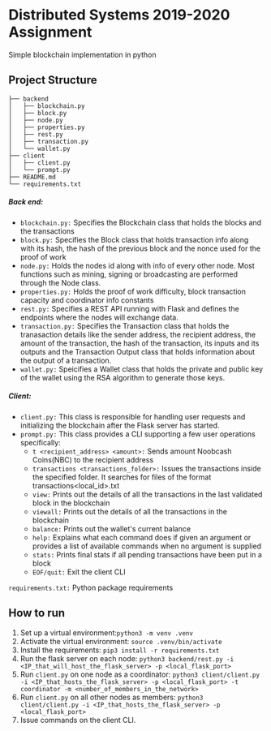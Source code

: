 # Distributed Systems 2019-2020 Assignment
Simple blockchain implementation in python
## Project Structure
```
├── backend
│   ├── blockchain.py
│   ├── block.py
│   ├── node.py
│   ├── properties.py
│   ├── rest.py
│   ├── transaction.py
│   └── wallet.py
├── client
│   ├── client.py
│   └── prompt.py
├── README.md
└── requirements.txt
```
##### Back end:
* `blockchain.py:` Specifies the Blockchain class that holds the blocks and the transactions
* `block.py:` Specifies the Block class that holds transaction info along with its hash, the hash of the previous block and the nonce used for the proof of work
* `node.py:` Holds the nodes id along with info of every other node. Most functions such as mining, signing or broadcasting are performed through the Node class.
* `properties.py:` Holds the proof of work difficulty, block transaction capacity and coordinator info constants
* `rest.py:` Specifies a REST API running with Flask and defines the endpoints where the nodes will exchange data.
* `transaction.py:` Specifies the Transaction class that holds the tranasaction details like the sender address, the recipient address, the amount of the transaction, the hash of the transaction, its inputs and its outputs and the Transaction Output class that holds information about the output of a transaction.
* `wallet.py:` Speicifies a Wallet class that holds the private and public key of the wallet using the RSA algorithm to generate those keys.
##### Client:
* `client.py:` This class is responsible for handling user requests and initializing the blockchain after the Flask server has started.
* `prompt.py:` This class provides a CLI supporting a few user operations specifically:
    * `t <recipient_address> <amount>:` Sends amount Noobcash Coins(NBC) to the recipient address
    * `transactions <transactions_folder>:` Issues the transactions inside the specified folder. It searches for files of the format transactions<local_id>.txt
    * `view:` Prints out the details of all the transactions in the last validated block in the blockchain
    * `viewall:` Prints out the details of all the transactions in the blockchain
    * `balance:` Prints out the wallet's current balance
    * `help:` Explains what each command does if given an argument or provides a list of available commands when no argument is supplied
    * `stats:` Prints final stats if all pending transactions have been put in a block
    * `EOF/quit:` Exit the client CLI

`requirements.txt:` Python package requirements

## How to run
1. Set up a virtual environment:`python3 -m venv .venv`
2. Activate the virtual environment: `source .venv/bin/activate`
3. Install the requirements: `pip3 install -r requirements.txt`
4. Run the flask server on each node: `python3 backend/rest.py -i <IP_that_will_host_the_flask_server> -p <local_flask_port>`
5. Run `client.py` on one node as a coordinator: `python3 client/client.py -i <IP_that_hosts_the_flask_server> -p <local_flask_port> -t coordinator -m <number_of_members_in_the_network>`
6. Run `client.py` on all other nodes as members: `python3 client/client.py -i <IP_that_hosts_the_flask_server> -p <local_flask_port>`
7. Issue commands on the client CLI.
